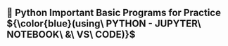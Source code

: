 ## 🔳 Python Important Basic Programs for Practice ${\color{blue}(using\ PYTHON - JUPYTER\ NOTEBOOK\ &\ VS\ CODE)}$
